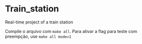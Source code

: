 # Train_station
Real-time project of a train station

Compile o arquivo com `make all`. Para ativar a flag para teste com preempção, use `make all mode=1`